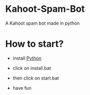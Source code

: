 # Kahoot-Spam-Bot
A Kahoot spam bot made in python

# How to start?

- install [Python](https://python.org/download)

- click on install.bat

- then click on start.bat

- have fun


